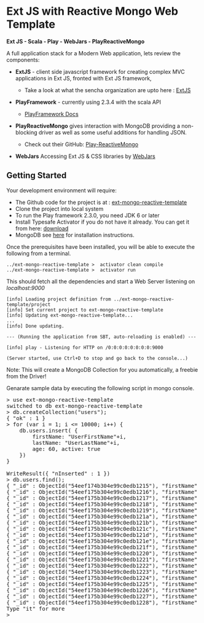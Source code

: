 Ext JS with Reactive Mongo Web Template
===========

**Ext JS - Scala - Play - WebJars - PlayReactiveMongo**

A full application stack for a Modern Web application, lets review the components:

* **ExtJS** - client side javascript framework for creating complex MVC applications in Ext JS,
fronted with Ext JS framework,
  * Take a look at what the sencha organization are upto here : [ExtJS](http://docs.sencha.com/extjs/4.2.0/)

* **PlayFramework** - currently using 2.3.4 with the scala API
  *  [PlayFramework Docs](http://www.playframework.com/documentation/2.3.x/Home)

* **PlayReactiveMongo** gives interaction with MongoDB providing a non-blocking driver as well as some useful additions for handling JSON.
  * Check out their GitHub: [Play-ReactiveMongo](https://github.com/ReactiveMongo/Play-ReactiveMongo)

* **WebJars** Accessing Ext JS & CSS libraries by [WebJars](http://www.webjars.org/)

Getting Started
----------

Your development environment will require:
* The Github code for the project is at : [ext-mongo-reactive-template](https://github.com/satyapal06/ext-mongo-reactive-template)
* Clone the project into local system
* To run the Play framework 2.3.0, you need JDK 6 or later
* Install Typesafe Activator if you do not have it already. You can get it from here: [download](http://www.playframework.com/download)
*  MongoDB see [here]() for installation instructions.

Once the prerequisites have been installed, you will be able to execute the following from a terminal.

```
../ext-mongo-reactive-template >  activator clean compile
../ext-mongo-reactive-template >  activator run
```

This should fetch all the dependencies and start a Web Server listening on *localhost:9000*

```
[info] Loading project definition from ../ext-mongo-reactive-template/project
[info] Set current project to ext-mongo-reactive-template
[info] Updating ext-mongo-reactive-template...
...
[info] Done updating.

--- (Running the application from SBT, auto-reloading is enabled) ---

[info] play - Listening for HTTP on /0:0:0:0:0:0:0:0:9000

(Server started, use Ctrl+D to stop and go back to the console...)

```

Note: This will create a MongoDB Collection for you automatically, a freebie from the Driver!

Genarate sample data by executing the following script in mongo console.
<pre>
> use ext-mongo-reactive-template
switched to db ext-mongo-reactive-template
> db.createCollection("users");
{ "ok" : 1 }
> for (var i = 1; i <= 10000; i++) {
	db.users.insert( { 
		firstName: "UserFirstName"+i, 
		lastName: "UserLastName"+i, 
		age: 60, active: true 
	})
}

WriteResult({ "nInserted" : 1 })
> db.users.find();
{ "_id" : ObjectId("54eef174b304e99c0edb1215"), "firstName" : "UserFirstName1", "lastName" : "UserLastName1", "age" : 60, "active" : true }
{ "_id" : ObjectId("54eef175b304e99c0edb1216"), "firstName" : "UserFirstName2", "lastName" : "UserLastName2", "age" : 60, "active" : true }
{ "_id" : ObjectId("54eef175b304e99c0edb1217"), "firstName" : "UserFirstName3", "lastName" : "UserLastName3", "age" : 60, "active" : true }
{ "_id" : ObjectId("54eef175b304e99c0edb1218"), "firstName" : "UserFirstName4", "lastName" : "UserLastName4", "age" : 60, "active" : true }
{ "_id" : ObjectId("54eef175b304e99c0edb1219"), "firstName" : "UserFirstName5", "lastName" : "UserLastName5", "age" : 60, "active" : true }
{ "_id" : ObjectId("54eef175b304e99c0edb121a"), "firstName" : "UserFirstName6", "lastName" : "UserLastName6", "age" : 60, "active" : true }
{ "_id" : ObjectId("54eef175b304e99c0edb121b"), "firstName" : "UserFirstName7", "lastName" : "UserLastName7", "age" : 60, "active" : true }
{ "_id" : ObjectId("54eef175b304e99c0edb121c"), "firstName" : "UserFirstName8", "lastName" : "UserLastName8", "age" : 60, "active" : true }
{ "_id" : ObjectId("54eef175b304e99c0edb121d"), "firstName" : "UserFirstName9", "lastName" : "UserLastName9", "age" : 60, "active" : true }
{ "_id" : ObjectId("54eef175b304e99c0edb121e"), "firstName" : "UserFirstName10", "lastName" : "UserLastName10", "age" : 60, "active" : true }
{ "_id" : ObjectId("54eef175b304e99c0edb121f"), "firstName" : "UserFirstName11", "lastName" : "UserLastName11", "age" : 60, "active" : true }
{ "_id" : ObjectId("54eef175b304e99c0edb1220"), "firstName" : "UserFirstName12", "lastName" : "UserLastName12", "age" : 60, "active" : true }
{ "_id" : ObjectId("54eef175b304e99c0edb1221"), "firstName" : "UserFirstName13", "lastName" : "UserLastName13", "age" : 60, "active" : true }
{ "_id" : ObjectId("54eef175b304e99c0edb1222"), "firstName" : "UserFirstName14", "lastName" : "UserLastName14", "age" : 60, "active" : true }
{ "_id" : ObjectId("54eef175b304e99c0edb1223"), "firstName" : "UserFirstName15", "lastName" : "UserLastName15", "age" : 60, "active" : true }
{ "_id" : ObjectId("54eef175b304e99c0edb1224"), "firstName" : "UserFirstName16", "lastName" : "UserLastName16", "age" : 60, "active" : true }
{ "_id" : ObjectId("54eef175b304e99c0edb1225"), "firstName" : "UserFirstName17", "lastName" : "UserLastName17", "age" : 60, "active" : true }
{ "_id" : ObjectId("54eef175b304e99c0edb1226"), "firstName" : "UserFirstName18", "lastName" : "UserLastName18", "age" : 60, "active" : true }
{ "_id" : ObjectId("54eef175b304e99c0edb1227"), "firstName" : "UserFirstName19", "lastName" : "UserLastName19", "age" : 60, "active" : true }
{ "_id" : ObjectId("54eef175b304e99c0edb1228"), "firstName" : "UserFirstName20", "lastName" : "UserLastName20", "age" : 60, "active" : true }
Type "it" for more
>
</pre>